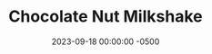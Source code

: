 ---
layout: post
title:  "Chocolate Nut Milkshake"
date:   2023-09-18 00:00:00 -0500
categories:
- Recipes
- Drinks
permalink: /recipes/milkshake
image: /assets/Food/Drinks/Milkshake/milkshake.jpg
ing: milkshake-ing
facts: milkshake-facts
section1: 
start2: 
section2: 
start3: 
section3: 
start4: 
section4: 
start5: 
section5: 
Prep: 5
Rest: 
Cook: 
Source1: 
Source2: 
whisk: https://s.samsungfood.com/Uuqsa
tags: 
- almond
- butter
- peanut
- banana
- protein
- whey
- frozen
- dessert
- cocoa
- blend
Description: This smoothie can be had for breakfast, but is honestly so good it could easily pass as a milkshake for dessert. Feel free to add some protein powder for an added nutrient boost
Instructions: 
- A few hours (or day) before, add half a banana to a Ziploc bag, and store in the freezer<br><br>

- Blend the banana, nut butter, and milk until creamy in a small blender or electric food chopper<br><br>

- Add in cloves, cocoa, almond extract, and any more milk if desired. Blend to fully combine. Add some monk fruit if you want it sweeter. Add some mint extract for a subtle mint flavor if you like, but be careful not to add too much. Blend in some protein powder too<br><br>

- Transfer to a medium glass and serve
---